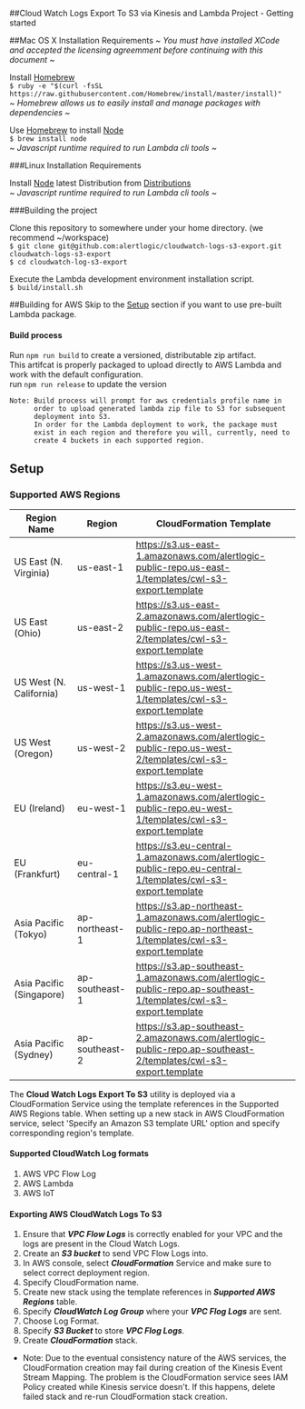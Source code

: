 ##Cloud Watch Logs Export To S3 via Kinesis and Lambda Project - Getting started  

##Mac OS X  Installation Requirements
*~ You must have installed XCode and accepted the licensing agreemment before continuing with this document ~*  

Install [Homebrew](http://brew.sh/)  
```$ ruby -e "$(curl -fsSL https://raw.githubusercontent.com/Homebrew/install/master/install)"```  
*~ Homebrew allows us to easily install and manage packages with dependencies ~*  

Use [Homebrew](http://brew.sh/) to install [Node](http://nodejs.org/)  
```$ brew install node```  
*~ Javascript runtime required to run Lambda cli tools ~*  

###Linux Installation Requirements

Install [Node](http://nodejs.org/) latest Distribution from [Distributions](https://nodejs.org/dist/v4.1.1/)  
*~ Javascript runtime required to run Lambda cli tools ~*  

###Building the project

Clone this repository to somewhere under your home directory.  (we recommend ~/workspace)  
```$ git clone git@github.com:alertlogic/cloudwatch-logs-s3-export.git cloudwatch-logs-s3-export```  
```$ cd cloudwatch-log-s3-export```  

Execute the Lambda development environment installation script.  
```$ build/install.sh```

##Building for AWS
Skip to the [Setup](#setup) section if you want to use pre-built Lambda package.
#### Build process
Run ```npm run build``` to create a versioned, distributable zip artifact.  
This artifcat is properly packaged to upload directly to AWS Lambda and work with the default configuration.  
run ```npm run release``` to update the version  

    Note: Build process will prompt for aws credentials profile name in 
          order to upload generated lambda zip file to S3 for subsequent 
          deployment into S3.
          In order for the Lambda deployment to work, the package must
          exist in each region and therefore you will, currently, need to
          create 4 buckets in each supported region.
          
## Setup

### Supported AWS Regions
  Region Name             | Region           | CloudFormation Template
 -------------------------| -----------------| -----------------
 US East (N. Virginia)    | us-east-1        | https://s3.us-east-1.amazonaws.com/alertlogic-public-repo.us-east-1/templates/cwl-s3-export.template
 US East (Ohio)           | us-east-2        | https://s3.us-east-2.amazonaws.com/alertlogic-public-repo.us-east-2/templates/cwl-s3-export.template
 US West (N. California)  | us-west-1        | https://s3.us-west-1.amazonaws.com/alertlogic-public-repo.us-west-1/templates/cwl-s3-export.template
 US West (Oregon)         | us-west-2        | https://s3.us-west-2.amazonaws.com/alertlogic-public-repo.us-west-2/templates/cwl-s3-export.template
 EU (Ireland)			  | eu-west-1        | https://s3.eu-west-1.amazonaws.com/alertlogic-public-repo.eu-west-1/templates/cwl-s3-export.template
 EU (Frankfurt)           | eu-central-1     | https://s3.eu-central-1.amazonaws.com/alertlogic-public-repo.eu-central-1/templates/cwl-s3-export.template
 Asia Pacific (Tokyo)     | ap-northeast-1   | https://s3.ap-northeast-1.amazonaws.com/alertlogic-public-repo.ap-northeast-1/templates/cwl-s3-export.template
 Asia Pacific (Singapore) | ap-southeast-1   | https://s3.ap-southeast-1.amazonaws.com/alertlogic-public-repo.ap-southeast-1/templates/cwl-s3-export.template
 Asia Pacific (Sydney)    | ap-southeast-2   | https://s3.ap-southeast-2.amazonaws.com/alertlogic-public-repo.ap-southeast-2/templates/cwl-s3-export.template

 

The **Cloud Watch Logs Export To S3** utility is deployed via a CloudFormation Service using the template references in the Supported AWS Regions table. When setting up a new stack in AWS CloudFormation service, select 'Specify an Amazon S3 template URL' option and specify corresponding region's template. 

#### Supported CloudWatch Log formats
1. AWS VPC Flow Log
2. AWS Lambda
3. AWS IoT

#### Exporting AWS CloudWatch Logs To S3
1. Ensure that ***VPC Flow Logs*** is correctly enabled for your VPC and the logs are present in the Cloud Watch Logs.
2. Create an ***S3 bucket*** to send VPC Flow Logs into.
3. In AWS console, select ***CloudFormation*** Service and make sure to select correct deployment region.
4. Specify CloudFormation name.
5. Create new stack using the template references in ***Supported AWS Regions*** table.
6. Specify ***CloudWatch Log Group*** where your ***VPC Flog Logs*** are sent.
7. Choose Log Format.
8. Specify ***S3 Bucket*** to store ***VPC Flog Logs***.
9. Create ***CloudFormation*** stack.

-
    Note: Due to the eventual consistency nature of the AWS services, the
    CloudFormation creation may fail during creation of the Kinesis Event
    Stream Mapping. The problem is the CloudFormation service sees IAM
    Policy created while Kinesis service doesn't. If this happens, delete
    failed stack and re-run CloudFormation stack creation.


